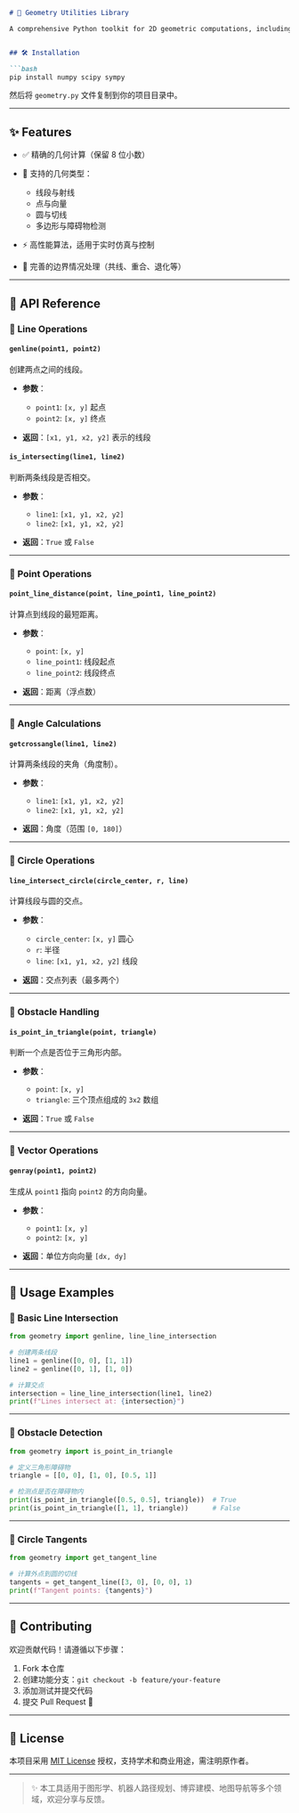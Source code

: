 ````markdown
# 📐 Geometry Utilities Library

A comprehensive Python toolkit for 2D geometric computations, including line/segment operations, point relationships, angle calculations, circle geometry, and obstacle detection.


## 🛠️ Installation

```bash
pip install numpy scipy sympy
````

然后将 `geometry.py` 文件复制到你的项目目录中。

---

## ✨ Features

* ✅ 精确的几何计算（保留 8 位小数）
* 📏 支持的几何类型：

  * 线段与射线
  * 点与向量
  * 圆与切线
  * 多边形与障碍物检测
* ⚡ 高性能算法，适用于实时仿真与控制
* 🧩 完善的边界情况处理（共线、重合、退化等）

---

## 📘 API Reference

### 🔹 Line Operations

#### `genline(point1, point2)`

创建两点之间的线段。

* **参数**：

  * `point1`: `[x, y]` 起点
  * `point2`: `[x, y]` 终点
* **返回**：`[x1, y1, x2, y2]` 表示的线段

#### `is_intersecting(line1, line2)`

判断两条线段是否相交。

* **参数**：

  * `line1`: `[x1, y1, x2, y2]`
  * `line2`: `[x1, y1, x2, y2]`
* **返回**：`True` 或 `False`

---

### 🔹 Point Operations

#### `point_line_distance(point, line_point1, line_point2)`

计算点到线段的最短距离。

* **参数**：

  * `point`: `[x, y]`
  * `line_point1`: 线段起点
  * `line_point2`: 线段终点
* **返回**：距离（浮点数）

---

### 🔹 Angle Calculations

#### `getcrossangle(line1, line2)`

计算两条线段的夹角（角度制）。

* **参数**：

  * `line1`: `[x1, y1, x2, y2]`
  * `line2`: `[x1, y1, x2, y2]`
* **返回**：角度（范围 `[0, 180]`）

---

### 🔹 Circle Operations

#### `line_intersect_circle(circle_center, r, line)`

计算线段与圆的交点。

* **参数**：

  * `circle_center`: `[x, y]` 圆心
  * `r`: 半径
  * `line`: `[x1, y1, x2, y2]` 线段
* **返回**：交点列表（最多两个）

---

### 🔹 Obstacle Handling

#### `is_point_in_triangle(point, triangle)`

判断一个点是否位于三角形内部。

* **参数**：

  * `point`: `[x, y]`
  * `triangle`: 三个顶点组成的 `3x2` 数组
* **返回**：`True` 或 `False`

---

### 🔹 Vector Operations

#### `genray(point1, point2)`

生成从 `point1` 指向 `point2` 的方向向量。

* **参数**：

  * `point1`: `[x, y]`
  * `point2`: `[x, y]`
* **返回**：单位方向向量 `[dx, dy]`

---

## 🧪 Usage Examples

### 🔸 Basic Line Intersection

```python
from geometry import genline, line_line_intersection

# 创建两条线段
line1 = genline([0, 0], [1, 1])
line2 = genline([0, 1], [1, 0])

# 计算交点
intersection = line_line_intersection(line1, line2)
print(f"Lines intersect at: {intersection}")
```

---

### 🔸 Obstacle Detection

```python
from geometry import is_point_in_triangle

# 定义三角形障碍物
triangle = [[0, 0], [1, 0], [0.5, 1]]

# 检测点是否在障碍物内
print(is_point_in_triangle([0.5, 0.5], triangle))  # True
print(is_point_in_triangle([1, 1], triangle))      # False
```

---

### 🔸 Circle Tangents

```python
from geometry import get_tangent_line

# 计算外点到圆的切线
tangents = get_tangent_line([3, 0], [0, 0], 1)
print(f"Tangent points: {tangents}")
```

---

## 🤝 Contributing

欢迎贡献代码！请遵循以下步骤：

1. Fork 本仓库
2. 创建功能分支：`git checkout -b feature/your-feature`
3. 添加测试并提交代码
4. 提交 Pull Request 🎉

---

## 📄 License

本项目采用 [MIT License](https://opensource.org/licenses/MIT) 授权，支持学术和商业用途，需注明原作者。

---

> ✨ 本工具适用于图形学、机器人路径规划、博弈建模、地图导航等多个领域，欢迎分享与反馈。

```

```
